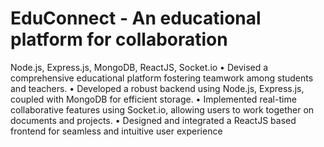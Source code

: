 # EduConnect - An educational platform for collaboration
Node.js, Express.js, MongoDB, ReactJS, Socket.io
• Devised a comprehensive educational platform fostering teamwork among students and teachers.
• Developed a robust backend using Node.js, Express.js, coupled with MongoDB for efficient storage.
• Implemented real-time collaborative features using Socket.io, allowing users to work together on documents and projects.
• Designed and integrated a ReactJS based frontend for seamless and intuitive user experience
